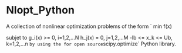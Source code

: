 # Nlopt_Python

A collection of nonlinear optimization problems of the form
`
            min f(x)

subjet to   g_i(x) >= 0, i=1,2,...N
            h_j(x) = 0,  j=1,2,...M
            -lb <= x_k <= Ub, k=1,2,...n
`
by using the for open source `scipy.optimize` Python library.
